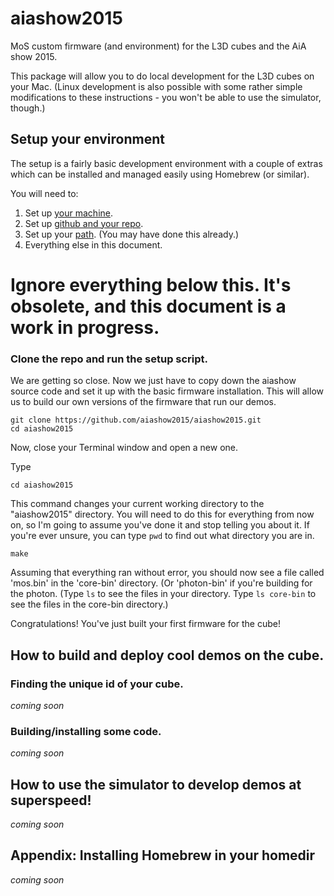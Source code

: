 # aiashow2015
MoS custom firmware (and environment) for the L3D cubes and the AiA show 2015.

This package will allow you to do local development for the L3D cubes
on your Mac. (Linux development is also possible with some rather
simple modifications to these instructions - you won't be able to use
the simulator, though.)

## Setup your environment

The setup is a fairly basic development environment with a couple of
extras which can be installed and managed easily using Homebrew (or
similar).

You will need to:

1. Set up [your machine](docs/machine-setup.md).
2. Set up [github and your repo](docs/repo-setup.md). 
3. Set up your [path](docs/machine-setup.md#fix-your-path).
   (You may have done this already.)  
4. Everything else in this document.


# Ignore everything below this. It's obsolete, and this document is a work in progress.




### Clone the repo and run the setup script.

We are getting so close. Now we just have to copy down the aiashow source code and set it up with the basic firmware installation. This will allow us to build our own versions of the firmware that run our demos.

<pre><code>git clone https://github.com/aiashow2015/aiashow2015.git
cd aiashow2015
</code></pre>

Now, close your Terminal window and open a new one. 

Type <pre><code>cd aiashow2015</code></pre>

This command changes your current working directory to the "aiashow2015" directory. You will need to do this for everything from now on, so I'm going to assume you've done it and stop telling you about it. If you're ever unsure, you can type <code>pwd</code> to find out what directory you are in.

<pre><code>make</code></pre>

Assuming that everything ran without error, you should now see a file called 'mos.bin' in the 'core-bin' directory. (Or 'photon-bin' if you're building for the photon. (Type <code>ls</code> to see the files in your directory. Type <code>ls core-bin</code> to see the files in the core-bin directory.) 

Congratulations! You've just built your first firmware for the cube!

## How to build and deploy cool demos on the cube.

### Finding the unique id of your cube.

_coming soon_

### Building/installing some code.

_coming soon_


## How to use the simulator to develop demos at superspeed!

_coming soon_


## Appendix: Installing Homebrew in your homedir

_coming soon_
